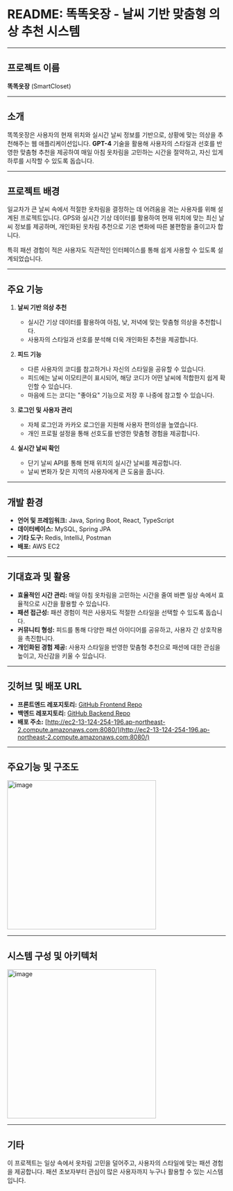 # README: 똑똑옷장 - 날씨 기반 맞춤형 의상 추천 시스템

---

## 프로젝트 이름
**똑똑옷장** (SmartCloset)

---

## 소개
똑똑옷장은 사용자의 현재 위치와 실시간 날씨 정보를 기반으로, 상황에 맞는 의상을 추천해주는 웹 애플리케이션입니다. **GPT-4** 기술을 활용해 사용자의 스타일과 선호를 반영한 맞춤형 추천을 제공하여 매일 아침 옷차림을 고민하는 시간을 절약하고, 자신 있게 하루를 시작할 수 있도록 돕습니다.

---

## 프로젝트 배경
일교차가 큰 날씨 속에서 적절한 옷차림을 결정하는 데 어려움을 겪는 사용자를 위해 설계된 프로젝트입니다. GPS와 실시간 기상 데이터를 활용하여 현재 위치에 맞는 최신 날씨 정보를 제공하며, 개인화된 옷차림 추천으로 기온 변화에 따른 불편함을 줄이고자 합니다. 

특히 패션 경험이 적은 사용자도 직관적인 인터페이스를 통해 쉽게 사용할 수 있도록 설계되었습니다.

---

## 주요 기능
1. **날씨 기반 의상 추천**  
   - 실시간 기상 데이터를 활용하여 아침, 낮, 저녁에 맞는 맞춤형 의상을 추천합니다.
   - 사용자의 스타일과 선호를 분석해 더욱 개인화된 추천을 제공합니다.

2. **피드 기능**  
   - 다른 사용자의 코디를 참고하거나 자신의 스타일을 공유할 수 있습니다.  
   - 피드에는 날씨 이모티콘이 표시되어, 해당 코디가 어떤 날씨에 적합한지 쉽게 확인할 수 있습니다.  
   - 마음에 드는 코디는 "좋아요" 기능으로 저장 후 나중에 참고할 수 있습니다.

3. **로그인 및 사용자 관리**  
   - 자체 로그인과 카카오 로그인을 지원해 사용자 편의성을 높였습니다.  
   - 개인 프로필 설정을 통해 선호도를 반영한 맞춤형 경험을 제공합니다.

4. **실시간 날씨 확인**  
   - 단기 날씨 API를 통해 현재 위치의 실시간 날씨를 제공합니다.  
   - 날씨 변화가 잦은 지역의 사용자에게 큰 도움을 줍니다.

---

## 개발 환경
- **언어 및 프레임워크:** Java, Spring Boot, React, TypeScript
- **데이터베이스:** MySQL, Spring JPA
- **기타 도구:** Redis, IntelliJ, Postman  
- **배포:** AWS EC2  

---

## 기대효과 및 활용
- **효율적인 시간 관리:** 매일 아침 옷차림을 고민하는 시간을 줄여 바쁜 일상 속에서 효율적으로 시간을 활용할 수 있습니다.  
- **패션 접근성:** 패션 경험이 적은 사용자도 적절한 스타일을 선택할 수 있도록 돕습니다.  
- **커뮤니티 형성:** 피드를 통해 다양한 패션 아이디어를 공유하고, 사용자 간 상호작용을 촉진합니다.  
- **개인화된 경험 제공:** 사용자 스타일을 반영한 맞춤형 추천으로 패션에 대한 관심을 높이고, 자신감을 키울 수 있습니다.

---

## 깃허브 및 배포 URL
- **프론트엔드 레포지토리:** [GitHub Frontend Repo](https://github.com/OSP-smartcloset/Frontend-repo)  
- **백엔드 레포지토리:** [GitHub Backend Repo](https://github.com/OSP-smartcloset/Backend_repo)  
- **배포 주소:** [http://ec2-13-124-254-196.ap-northeast-2.compute.amazonaws.com:8080/](http://ec2-13-124-254-196.ap-northeast-2.compute.amazonaws.com:8080/)

---

## 주요기능 및 구조도
<img width="343" alt="image" src="https://github.com/user-attachments/assets/8620a032-8010-4795-92ac-f449160a2605">


---

## 시스템 구성 및 아키텍처
<img width="343" alt="image" src="https://github.com/user-attachments/assets/8620a032-8010-4795-92ac-f449160a2605">


---


## 기타
이 프로젝트는 일상 속에서 옷차림 고민을 덜어주고, 사용자의 스타일에 맞는 패션 경험을 제공합니다. 패션 초보자부터 관심이 많은 사용자까지 누구나 활용할 수 있는 시스템입니다. 

